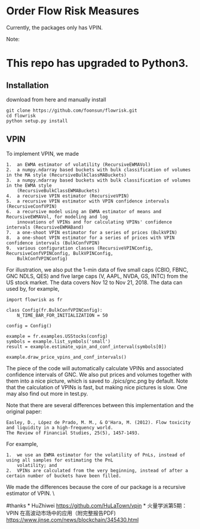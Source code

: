 # Order Flow Risk Measures

Currently, the packages only has VPIN.

Note:
# This repo has upgraded to Python3.

## Installation

download from here and manually install

    git clone https://github.com/foonsun/flowrisk.git
    cd flowrisk
    python setup.py install


## VPIN
To implement VPIN, we made

    1.  an EWMA estimator of volatility (RecursiveEWMAVol)
    2.  a numpy.ndarray based buckets with bulk classification of volumes in the MA style (RecursiveBulkClassMABuckets)
    3.  a numpy.ndarray based buckets with bulk classification of volumes in the EWMA style 
        (RecursiveBulkClassEWMABuckets)
    4.  a recursive VPIN estimator (RecursiveVPIN)
    5.  a recursive VPIN estimator with VPIN confidence intervals (RecursiveConfVPIN)
    6.  a recursive model using an EWMA estimator of means and RecursiveEWMAVol, for modeling and log 
        innovations of VPINs and for calculating VPINs' confidence intervals (RecursiveEWMABand)
    7.  a one-shoot VPIN estimator for a series of prices (BulkVPIN)
    8.  a one-shoot VPIN estimator for a series of prices with VPIN confidence intervals (BulkConfVPIN)
    9.  various configuration classes (RecursiveVPINConfig, RecursiveConfVPINConfig, BulkVPINConfig, 
        BulkConfVPINConfig)
    
For illustration, we also put the 1-min data of five small caps (CBIO, FBNC, GNC NDLS, QES) and five large caps 
(V, AAPL, NVDA, GS, INTC) from the US stock market. The data covers Nov 12 to Nov 21, 2018. The data can used by, 
for example,

    import flowrisk as fr

    class Config(fr.BulkConfVPINConfig):    
        N_TIME_BAR_FOR_INITIALIZATION = 50
    
    config = Config()
    
    example = fr.examples.USStocks(config)
    symbols = example.list_symbols('small')
    result = example.estimate_vpin_and_conf_interval(symbols[0])
    
    example.draw_price_vpins_and_conf_intervals()

The piece of the code will automatically calculate VPINs and associated confidence intervals of GNC. We also put
prices and volumes together with them into a nice picture, which is saved to ./pics/gnc.png by default. Note that
the calculation of VPINs is fast, but making nice pictures is slow. One may also find out more in test.py.

Note that there are several differences between this implementation and the original paper:

    Easley, D., López de Prado, M. M., & O'Hara, M. (2012). Flow toxicity and liquidity in a high-frequency world. 
    The Review of Financial Studies, 25(5), 1457-1493.

For example,

    1.  we use an EWMA estimator for the volatility of PnLs, instead of using all samples for estimating the PnL 
        volatility; and
    2.  VPINs are calculated from the very beginning, instead of after a certain number of buckets have been filled.

We made the differences because the core of our package is a recursive estimator of VPIN.  \

#thanks
    * HuZhiwei https://github.com/HuLaTown/vpin
    * 火量学派第5期：VPIN 在高波动市场中的应用（附完整报告PDF) https://www.jinse.com/news/blockchain/345430.html
